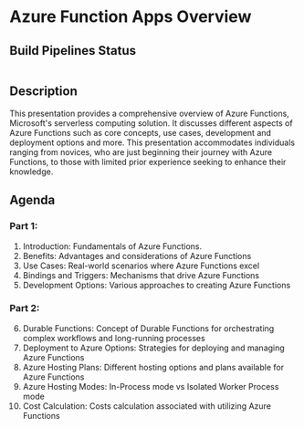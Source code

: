 # Azure Function Apps Overview

## Build Pipelines Status
<p align="left">
   <a href=""><img alt="" src="https://img.shields.io/azure-devops/build/klassanov/11b36bf9-e73b-4694-9b17-ae755482f017/24?logo=azurefunctions&label=FunctionApp.HTTP Build" /></a>
   <br />
   <a href=""><img alt="" src="https://img.shields.io/azure-devops/build/klassanov/11b36bf9-e73b-4694-9b17-ae755482f017/24?logo=azurefunctions&label=FunctionApp.HTTP Docker Build" /></a>
   <br/ >
   <a href=""><img alt="" src="https://img.shields.io/badge/I like-blue badges-blue" /></a>
</p>


## Description
This presentation provides a comprehensive overview of Azure Functions, Microsoft's serverless computing solution.
It discusses different aspects of Azure Functions such as core concepts, use cases, development and deployment options and more.
This presentation accommodates individuals ranging from novices, who are just beginning their journey with Azure Functions,
to those with limited prior experience seeking to enhance their knowledge.

## Agenda
### Part 1: 
1. Introduction: Fundamentals of Azure Functions.
2. Benefits: Advantages and considerations of Azure Functions
3. Use Cases: Real-world scenarios where Azure Functions excel
4. Bindings and Triggers: Mechanisms that drive Azure Functions
5. Development Options: Various approaches to creating Azure Functions
 
### Part 2:
6. Durable Functions: Concept of Durable Functions for orchestrating complex workflows and long-running processes
7. Deployment to Azure Options: Strategies for deploying and managing Azure Functions
8. Azure Hosting Plans: Different hosting options and plans available for Azure Functions
9. Azure Hosting Modes: In-Process mode vs Isolated Worker Process mode
10. Cost Calculation: Costs calculation associated with utilizing Azure Functions


